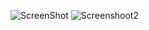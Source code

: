 ![ScreenShot](https://github.com/alicanarmttt/FoodApp/assets/131194727/4e970e68-2d3a-4f72-80b2-9e1a46f53b4e)
![Screenshoot2](https://github.com/alicanarmttt/FoodApp/assets/131194727/c8fba519-5f42-497b-9eb5-3efd4d756e4f)
